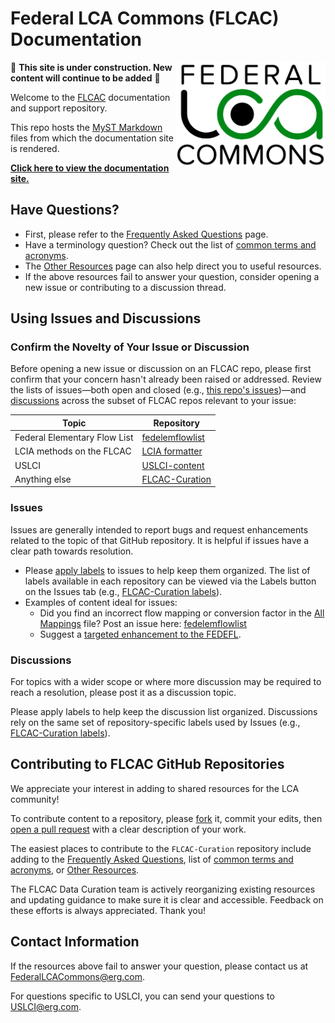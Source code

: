 # Federal LCA Commons (FLCAC) Documentation 
<img src="docs/img/lca_logo.png" align="right" width="240" />
<div align="center">
  <picture>
    <source media="(prefers-color-scheme: dark)" srcset="docs/img/lca_logo_invert.png">
    <source media="(prefers-color-scheme: light)" srcset="docs/img/lca_logo.png">
  </picture>

<!-- [FLCAC Website] | [Getting started] | [Learn] | [Reference] -->
</div>

<!-- [FLCAC Website]: https://lcacommons.gov -->
<!-- [Getting Started]: https:// -->
<!-- [Learn]: https:// -->
<!-- [Reference]: https:// -->

🚧 **This site is under construction. New content will continue to be added** 🚧

Welcome to the [FLCAC](https://lcacommons.gov) documentation and support repository. 

This repo hosts the [MyST Markdown](https://mystmd.org/) files from which the documentation site is rendered.

[**Click here to view the documentation site.**]()

## Have Questions?
- First, please refer to the [Frequently Asked Questions](FAQ.md) page.
- Have a terminology question? Check out the list of [common terms and acronyms](CommonTermAcronyms.md). 
- The [Other Resources](OtherResources.md) page can also help direct you to useful resources. 
- If the above resources fail to answer your question, consider opening a new issue or contributing to a discussion thread.

## Using Issues and Discussions

### Confirm the Novelty of Your Issue or Discussion
Before opening a new issue or discussion on an FLCAC repo, please first confirm that your concern hasn't already been raised or addressed. Review the lists of issues—both open and closed (e.g., [this repo's issues](https://github.com/FLCAC-admin/FLCAC-Curation/issues?q=))—and [discussions](https://github.com/FLCAC-admin/FLCAC-Curation/discussions) across the subset of FLCAC repos relevant to your issue:

 Topic | Repository
 --- | ---
 Federal Elementary Flow List | [fedelemflowlist](https://github.com/USEPA/fedelemflowlist)
 LCIA methods on the FLCAC | [LCIA formatter](https://github.com/USEPA/LCIAformatter)
 USLCI | [USLCI-content](https://github.com/FLCAC-admin/uslci-content)
 Anything else | [FLCAC-Curation](https://github.com/FLCAC-admin/FLCAC-Curation)


### Issues
Issues are generally intended to report bugs and request enhancements related to the topic of that GitHub repository. 
It is helpful if issues have a clear path towards resolution.

- Please [apply labels](https://docs.github.com/en/issues/using-labels-and-milestones-to-track-work/managing-labels#applying-a-label) to issues to help keep them organized. The list of labels available in each repository can be viewed via the Labels button on the Issues tab (e.g., [FLCAC-Curation labels](https://github.com/FLCAC-admin/FLCAC-Curation/labels)).
- Examples of content ideal for issues:
    - Did you find an incorrect flow mapping or conversion factor in the [All Mappings](https://dmap-data-commons-ord.s3.amazonaws.com/fedelemflowlist/All_Mappings.xlsx) file? 
    Post an issue here: [fedelemflowlist](https://github.com/USEPA/fedelemflowlist)
    - Suggest a [targeted enhancement to the FEDEFL](https://github.com/USEPA/fedelemflowlist/issues/137).

### Discussions
For topics with a wider scope or where more discussion may be required to reach a resolution, please post it as a discussion topic. 

Please apply labels to help keep the discussion list organized. 
Discussions rely on the same set of repository-specific labels used by Issues (e.g., [FLCAC-Curation labels](https://github.com/FLCAC-admin/FLCAC-Curation/labels)).


## Contributing to FLCAC GitHub Repositories

We appreciate your interest in adding to shared resources for the LCA community!

To contribute content to a repository, please [fork](https://docs.github.com/en/pull-requests/collaborating-with-pull-requests/working-with-forks/about-forks) it, commit your edits, then [open a pull request](https://docs.github.com/en/pull-requests/collaborating-with-pull-requests/proposing-changes-to-your-work-with-pull-requests/creating-a-pull-request-from-a-fork) with a clear description of your work.

The easiest places to contribute to the `FLCAC-Curation` repository include adding to the [Frequently Asked Questions](FAQ.md), list of [common terms and acronyms](CommonTermAcronyms.md), or  [Other Resources](OtherResources.md). 

The FLCAC Data Curation team is actively reorganizing existing resources and updating guidance to make sure it is clear and accessible. Feedback on these efforts is always appreciated. Thank you!


## Contact Information
If the resources above fail to answer your question, please contact us at FederalLCACommons@erg.com.

For questions specific to USLCI, you can send your questions to USLCI@erg.com.
